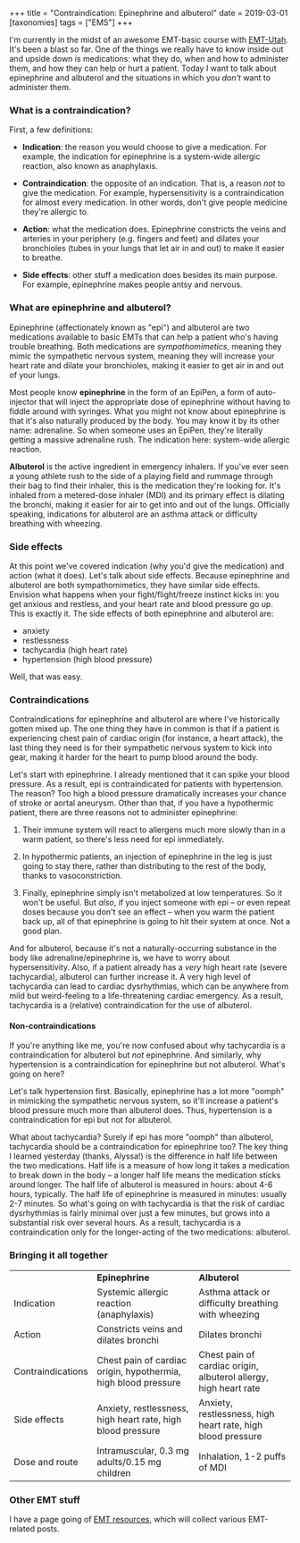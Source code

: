 +++
title = "Contraindication: Epinephrine and albuterol"
date = 2019-03-01
[taxonomies]
tags = ["EMS"]
+++
<!-- wp:paragraph -->

I'm currently in the midst of an awesome EMT-basic course with [EMT-Utah](https://www.emtutah.com/). It's been a blast so far. One of the things we really have to know inside out and upside down is medications: what they do, when and how to administer them, and how they can help or hurt a patient. Today I want to talk about epinephrine and albuterol and the situations in which you _don't_ want to administer them.

<!-- /wp:paragraph -->

<!-- wp:heading {"level":3} -->

### What is a contraindication?

<!-- /wp:heading -->

<!-- wp:paragraph -->

First, a few definitions:

<!-- /wp:paragraph -->

<!-- wp:list -->

- **Indication**: the reason you would choose to give a medication. For example, the indication for epinephrine is a system-wide allergic reaction, also known as anaphylaxis.
- **Contraindication**: the opposite of an indication. That is, a reason _not_ to give the medication. For example, hypersensitivity is a contraindication for almost every medication. In other words, don't give people medicine they're allergic to.
- **Action**: what the medication does. Epinephrine constricts the veins and arteries in your periphery (e.g. fingers and feet) and dilates your bronchioles (tubes in your lungs that let air in and out) to make it easier to breathe.

- **Side effects**: other stuff a medication does besides its main purpose. For example, epinephrine makes people antsy and nervous.

<!-- /wp:list -->

<!-- wp:heading {"level":3} -->

### What are epinephrine and albuterol?

<!-- /wp:heading -->

<!-- wp:paragraph -->

Epinephrine (affectionately known as "epi") and albuterol are two medications available to basic EMTs that can help a patient who's having trouble breathing. Both medications are _sympathomimetics_, meaning they mimic the sympathetic nervous system, meaning they will increase your heart rate and dilate your bronchioles, making it easier to get air in and out of your lungs.

<!-- /wp:paragraph -->

<!-- wp:paragraph -->

Most people know **epinephrine** in the form of an EpiPen, a form of auto-injector that will inject the appropriate dose of epinephrine without having to fiddle around with syringes. What you might not know about epinephrine is that it's also naturally produced by the body. You may know it by its other name: adrenaline. So when someone uses an EpiPen, they're literally getting a massive adrenaline rush. The indication here: system-wide allergic reaction.

<!-- /wp:paragraph -->

<!-- wp:paragraph -->

**Albuterol** is the active ingredient in emergency inhalers. If you've ever seen a young athlete rush to the side of a playing field and rummage through their bag to find their inhaler, this is the medication they're looking for. It's inhaled from a metered-dose inhaler (MDI) and its primary effect is dilating the bronchi, making it easier for air to get into and out of the lungs. Officially speaking, indications for albuterol are an asthma attack or difficulty breathing with wheezing.

<!-- /wp:paragraph -->

<!-- wp:heading {"level":3} -->

### Side effects

<!-- /wp:heading -->

<!-- wp:paragraph -->

At this point we've covered indication (why you'd give the medication) and action (what it does). Let's talk about side effects. Because epinephrine and albuterol are both sympathomimetics, they have similar side effects. Envision what happens when your fight/flight/freeze instinct kicks in: you get anxious and restless, and your heart rate and blood pressure go up. This is exactly it. The side effects of both epinephrine and albuterol are:

<!-- /wp:paragraph -->

<!-- wp:list -->

- anxiety
- restlessness
- tachycardia (high heart rate)
- hypertension (high blood pressure)

<!-- /wp:list -->

<!-- wp:paragraph -->

Well, that was easy.

<!-- /wp:paragraph -->

<!-- wp:heading {"level":3} -->

### Contraindications

<!-- /wp:heading -->

<!-- wp:paragraph -->

Contraindications for epinephrine and albuterol are where I've historically gotten mixed up. The one thing they have in common is that if a patient is experiencing chest pain of cardiac origin (for instance, a heart attack), the last thing they need is for their sympathetic nervous system to kick into gear, making it harder for the heart to pump blood around the body.

<!-- /wp:paragraph -->

<!-- wp:paragraph -->

Let's start with epinephrine. I already mentioned that it can spike your blood pressure. As a result, epi is contraindicated for patients with hypertension. The reason? Too high a blood pressure dramatically increases your chance of stroke or aortal aneurysm. Other than that, if you have a hypothermic patient, there are three reasons not to administer epinephrine:

<!-- /wp:paragraph -->

<!-- wp:list {"ordered":true} -->

1. Their immune system will react to allergens much more slowly than in a warm patient, so there's less need for epi immediately.
2. In hypothermic patients, an injection of epinephrine in the leg is just going to stay there, rather than distributing to the rest of the body, thanks to vasoconstriction.

3. Finally, epinephrine simply isn't metabolized at low temperatures. So it won't be useful. But _also_, if you inject someone with epi – or even repeat doses because you don't see an effect – when you warm the patient back up, all of that epinephrine is going to hit their system at once. Not a good plan.

<!-- /wp:list -->

<!-- wp:paragraph -->

And for albuterol, because it's not a naturally-occurring substance in the body like adrenaline/epinephrine is, we have to worry about hypersensitivity. Also, if a patient already has a _very_ high heart rate (severe tachycardia), albuterol can further increase it. A very high level of tachycardia can lead to cardiac dysrhythmias, which can be anywhere from mild but weird-feeling to a life-threatening cardiac emergency. As a result, tachycardia is a (relative) contraindication for the use of albuterol.

<!-- /wp:paragraph -->

<!-- wp:heading {"level":4} -->

#### Non-contraindications

<!-- /wp:heading -->

<!-- wp:paragraph -->

If you're anything like me, you're now confused about why tachycardia is a contraindication for albuterol but _not_ epinephrine. And similarly, why hypertension is a contraindication for epinephrine but not albuterol. What's going on here?

<!-- /wp:paragraph -->

<!-- wp:paragraph -->

Let's talk hypertension first. Basically, epinephrine has a lot more "oomph" in mimicking the sympathetic nervous system, so it'll increase a patient's blood pressure much more than albuterol does. Thus, hypertension is a contraindication for epi but not for albuterol.

<!-- /wp:paragraph -->

<!-- wp:paragraph -->

What about tachycardia? Surely if epi has more "oomph" than albuterol, tachycardia should be a contraindication for epinephrine too? The key thing I learned yesterday (thanks, Alyssa!) is the difference in half life between the two medications. Half life is a measure of how long it takes a medication to break down in the body – a longer half life means the medication sticks around longer. The half life of albuterol is measured in hours: about 4-6 hours, typically. The half life of epinephrine is measured in minutes: usually 2-7 minutes. So what's going on with tachycardia is that the risk of cardiac dysrhythmias is fairly minimal over just a few minutes, but grows into a substantial risk over several hours. As a result, tachycardia is a contraindication only for the longer-acting of the two medications: albuterol.

<!-- /wp:paragraph -->

<!-- wp:heading {"level":3} -->

### Bringing it all together

<!-- /wp:heading -->

<!-- wp:table -->

|                   |                                                                |                                                                  |
| ----------------- | -------------------------------------------------------------- | ---------------------------------------------------------------- |
|                   | **Epinephrine**                                                | **Albuterol**                                                    |
| Indication        | Systemic allergic reaction (anaphylaxis)                       | Asthma attack or difficulty breathing with wheezing              |
| Action            | Constricts veins and dilates bronchi                           | Dilates bronchi                                                  |
| Contraindications | Chest pain of cardiac origin, hypothermia, high blood pressure | Chest pain of cardiac origin, albuterol allergy, high heart rate |
| Side effects      | Anxiety, restlessness, high heart rate, high blood pressure    | Anxiety, restlessness, high heart rate, high blood pressure      |
| Dose and route    | Intramuscular, 0.3 mg adults/0.15 mg children                  | Inhalation, 1-2 puffs of MDI                                     |

<!-- /wp:table -->

<!-- wp:heading {"level":3} -->

### Other EMT stuff

<!-- /wp:heading -->

<!-- wp:paragraph -->

I have a page going of [EMT resources](https://heytasha.com/questions/emt-resources/), which will collect various EMT-related posts.

<!-- /wp:paragraph -->
